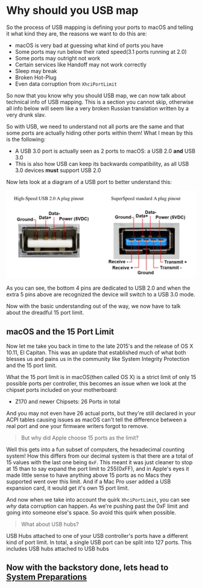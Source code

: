 # Why should you USB map

So the process of USB mapping is defining your ports to macOS and telling it what kind they are, the reasons we want to do this are:

* macOS is very bad at guessing what kind of ports you have
* Some ports may run below their rated speed(3.1 ports running at 2.0)
* Some ports may outright not work
* Certain services like Handoff may not work correctly
* Sleep may break
* Broken Hot-Plug
* Even data corruption from `XhciPortLimit`

So now that you know why you should USB map, we can now talk about technical info of USB mapping. This is a section you cannot skip, otherwise all info below will seem like a very broken Russian translation written by a very drunk slav.

So with USB, we need to understand not all ports are the same and that some ports are actually hiding other ports within them! What I mean by this is the following:

* A USB 3.0 port is actually seen as 2 ports to macOS: a USB 2.0 **and** USB 3.0
* This is also how USB can keep its backwards compatibility, as all USB 3.0 devices **must** support USB 2.0

Now lets look at a diagram of a USB port to better understand this:

![Image from usb3.com](../images/post-install/usb-md/usb-3.png)

As you can see, the bottom 4 pins are dedicated to USB 2.0 and when the extra 5 pins above are recognized the device will switch to a USB 3.0 mode.

Now with the basic understanding out of the way, we now have to talk about the dreadful 15 port limit.

## macOS and the 15 Port Limit

Now let me take you back in time to the late 2015's and the release of OS X 10.11, El Capitan. This was an update that established much of what both blesses us and pains us in the community like System Integrity Protection and the 15 port limit.

What the 15 port limit is in macOS(then called OS X) is a strict limit of only 15 possible ports per controller, this becomes an issue when we look at the chipset ports included on your motherboard:

* Z170 and newer Chipsets: 26 Ports in total

And you may not even have 26 actual ports, but they're still declared in your ACPI tables causing issues as macOS can't tell the difference between a real port and one your firmware writers forgot to remove.

> But why did Apple choose 15 ports as the limit?

Well this gets into a fun subset of computers, the hexadecimal counting system! How this differs from our decimal system is that there are a total of 15 values with the last one being `0xF`. This meant it was just cleaner to stop at 15 than to say expand the port limit to 255(0xFF), and in Apple's eyes it made little sense to have anything above 15 ports as no Macs they supported went over this limit. And if a Mac Pro user added a USB expansion card, it would get it's own 15 port limit.

And now when we take into account the quirk `XhciPortLimit`, you can see *why* data corruption can happen. As we're pushing past the 0xF limit and going into someone else's space. So avoid this quirk when possible.

> What about USB hubs?

USB Hubs attached to one of your USB controller's ports have a different kind of port limit. In total, a single USB port can be split into 127 ports. This includes USB hubs attached to USB hubs

## Now with the backstory done, lets head to [System Preparations](./system-preparation.md)

